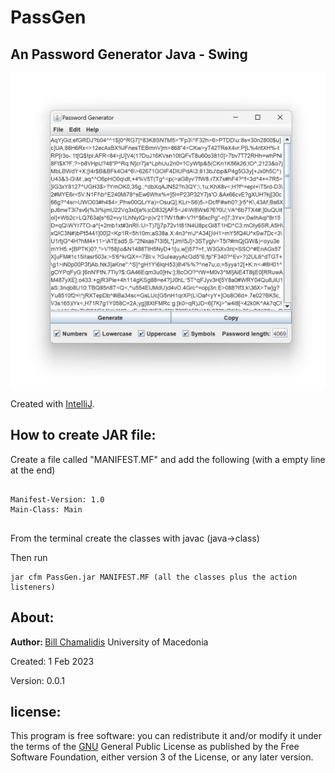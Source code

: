 # PassGen
<p><h2>An Password Generator Java - Swing</h2></p>

![](img/img1.png)

<p>Created with <a href="https://www.jetbrains.com/idea/">IntelliJ</a>.</p>

<h2>How to create JAR file:</h2>
<p>Create a file called "MANIFEST.MF" and add the following (with a empty line at the end)   </p>
  
```console
  
Manifest-Version: 1.0
Main-Class: Main


```
  
<p>From the terminal create the classes with javac (java->class)</p>
<p>Then run</p>

```console
jar cfm PassGen.jar MANIFEST.MF (all the classes plus the action listeners)
```


<h2>About:</h2>
<p><b>Author: </b><a href="https://github.com/bill-chamal">Bill Chamalidis</a> University of Macedonia</p>
<p>Created: 1 Feb 2023</p>
<p>Version: 0.0.1</p>
<h2>license:</h2>
<p>This program is free software: you can redistribute it and/or modify it under the terms of the <a href="https://www.gnu.org/licenses/gpl-3.0.en.html">GNU</a> General Public License as published by the Free Software Foundation, either version 3 of the License, or any later version.</p>
